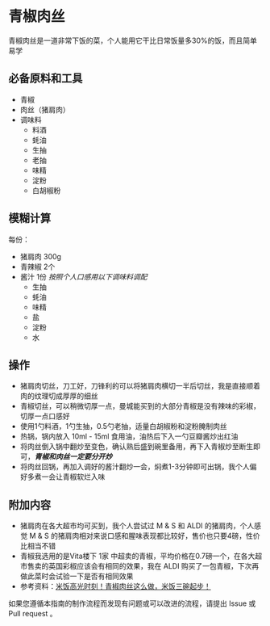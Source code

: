 <!-- 这是 HowToCook 菜谱仓库中的示例菜谱模板文件。 -->
<!-- 注意：在编写时，中文与英文或数字之间必须有且仅有一个空格。 -->
<!-- 注意：在编写时，标题与正文之间必须有且仅有一个空行。 -->

# 青椒肉丝

<!-- 标题必须是 `菜名` + `的做法`。和文件名一致。 -->

<!-- 如果有图片更好。 -->

<!-- 在这里简单介绍菜的特点、营养价值、难度、预计制作时长。 -->
青椒肉丝是一道非常下饭的菜，个人能用它干比日常饭量多30%的饭，而且简单易学

## 必备原料和工具

<!-- 在这里列出必需原料。以方便大家快速判断自己手边的材料是否足够。-->

<!-- 注意：某些原料已经在厨房采购部分提及。这里不要重复提及： -->
<!-- 燃气灶, 饮用水, 锅, 食用油, 碗与盘子, 筷子, 炒勺, 洗涤剂, 抹布, 钢丝球, 菜刀 -->

<!-- 可以推荐购买哪个品牌的来方便决策。 -->

- 青椒
- 肉丝（猪肩肉）
- 调味料
  - 料酒
  - 蚝油
  - 生抽
  - 老抽
  - 味精
  - 淀粉
  - 白胡椒粉

## 模糊计算

<!-- 这一章节里介绍一些计算公式，求得原料的量、重要的时间参数、混合比例，以便在后续操作中引用。 -->

<!-- 这里有两种情况： -->
<!-- 1. 可能会大批量做菜。例如：食堂给全校学生做西红柿鸡蛋、米饭、米粥。这种情况需要给出计算公式。 -->
<!-- 2. 固定菜量的产品菜。每份的容量一致而永远不会发生变化。这种情况需要给出一份的量。 -->



每份：

<!-- 对于大小不一的食材，必须给出质量参考 -->
<!-- 对于可以自行斟酌加量的食材，必须给出建议添加的范围 -->
<!-- 请不要使用有大有小的容器作为单位！这会令人困惑，难以后续精准化。请使用毫升！ -->

- 猪肩肉 300g
- 青辣椒 2个
- 酱汁 1份 *按照个人口感用以下调味料调配*
  - 生抽
  - 蚝油
  - 味精
  - 盐
  - 淀粉
  - 水

## 操作

<!-- 在这里详细描述做菜的全部流程。 -->
<!-- 不允许使用不精准描述的词汇，例如：`适 量`、`少 量`、`中 量`、`适 当`。 -->
<!-- 在这里，如果操作的食材不是“全部食材”而是“部分食材”，也必须指明。否则默认指定的是全部原料。例如这里‘土豆’表示‘全部准备好的土豆’。 -->

- 猪肩肉切丝，刀工好，刀锋利的可以将猪肩肉横切一半后切丝，我是直接顺着肉的纹理切成厚厚的细丝
- 青椒切丝，可以稍微切厚一点，曼城能买到的大部分青椒是没有辣味的彩椒，切厚一点口感好
- 使用1勺料酒，1勺生抽，0.5勺老抽，适量白胡椒粉和淀粉腌制肉丝
- 热锅，锅内放入 10ml - 15ml 食用油，油热后下入一勺豆瓣酱炒出红油
- 将肉丝倒入锅中翻炒至变色，确认熟后盛到碗里备用，再下入青椒炒至断生即可，***青椒和肉丝一定要分开炒***
- 将肉丝回锅，再加入调好的酱汁翻炒一会，焖煮1-3分钟即可出锅，我个人偏好多煮一会让青椒软烂入味

## 附加内容

<!-- 在这里额外补充一些注意事项、参考资料、安全须知等。 -->

- 猪肩肉在各大超市均可买到，我个人尝试过 M & S 和 ALDI 的猪肩肉，个人感觉 M & S 的猪肩肉相对来说口感和腥味表现都比较好，售价也只要4磅，性价比相当不错
- 青椒我选用的是Vita楼下 1家 中超卖的青椒，平均价格在0.7磅一个，在各大超市售卖的英国彩椒应该会有相同的效果，我在 ALDI 购买了一包青椒，下次再做此菜时会试验一下是否有相同效果
- 参考资料：[米饭高光时刻！青椒肉丝这么做，米饭三碗起步！](https://www.bilibili.com/video/BV1hq4y1L7G9)

<!-- 必须保留下面的文字。 -->
如果您遵循本指南的制作流程而发现有问题或可以改进的流程，请提出 Issue 或 Pull request 。

<!-- 在提交 Pull Request 前，请删除模板中的所有注释。 -->